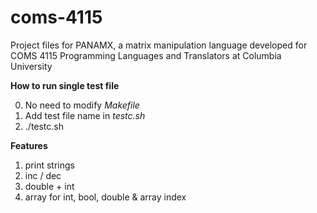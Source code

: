 # coms-4115
Project files for PANAMX, a matrix manipulation language developed for COMS 4115 Programming Languages and Translators at Columbia University

**How to run single test file**

0. No need to modify *Makefile*
1. Add test file name in *testc.sh*
2. ./testc.sh

**Features**

1. print strings
2. inc / dec
3. double + int
4. array for int, bool, double & array index
